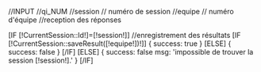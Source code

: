 //INPUT
//qi_NUM
//session // numéro de session
//equipe  // numéro d'équipe
//reception des réponses

[IF [!CurrentSession::Id!]=[!session!]]
        //enregistrement des résultats
        [IF [!CurrentSession::saveResult([!equipe!])!]]
            {
                success: true
            }
        [ELSE]
            {
                success: false
            }
        [/IF]
[ELSE]
{
    success: false
    msg: 'impossible de trouver la session [!session!].'
}
[/IF]